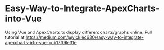 # Easy-Way-to-Integrate-ApexCharts-into-Vue
Using Vue and ApexCharts to display different charts/graphs online.
Full tutorial at https://medium.com/@vickiec630/easy-way-to-integrate-apexcharts-into-vue-ccb17f06e31e
